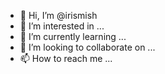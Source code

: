 - 👋 Hi, I’m @irismish
- 👀 I’m interested in ...
- 🌱 I’m currently learning ...
- 💞️ I’m looking to collaborate on ...
- 📫 How to reach me ...

<!---
irismish/irismish is a ✨ special ✨ repository because its `README.md` (this file) appears on your GitHub profile.
You can click the Preview link to take a look at your changes.
--->
